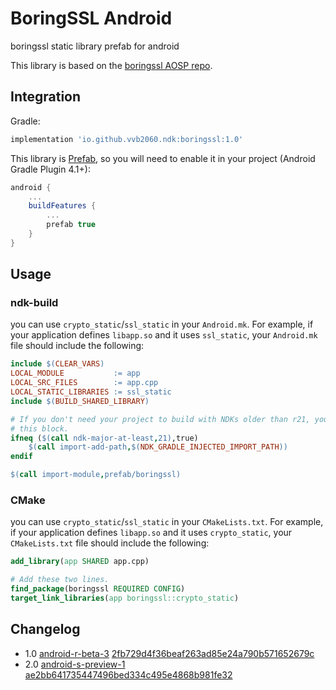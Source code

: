 # BoringSSL Android

boringssl static library prefab for android

This library is based on the [boringssl AOSP repo](https://android.googlesource.com/platform/external/boringssl).

## Integration

Gradle:

```gradle
implementation 'io.github.vvb2060.ndk:boringssl:1.0'
```

This library is [Prefab](https://google.github.io/prefab/), so you will need to enable it in your project (Android Gradle Plugin 4.1+):

```gradle
android {
    ...
    buildFeatures {
        ...
        prefab true
    }
}
```

## Usage

### ndk-build

you can use `crypto_static`/`ssl_static` in your `Android.mk`. 
For example, if your application defines `libapp.so` and it uses `ssl_static`, your `Android.mk` file should include the following:

```makefile
include $(CLEAR_VARS)
LOCAL_MODULE           := app
LOCAL_SRC_FILES        := app.cpp
LOCAL_STATIC_LIBRARIES := ssl_static
include $(BUILD_SHARED_LIBRARY)

# If you don't need your project to build with NDKs older than r21, you can omit
# this block.
ifneq ($(call ndk-major-at-least,21),true)
    $(call import-add-path,$(NDK_GRADLE_INJECTED_IMPORT_PATH))
endif

$(call import-module,prefab/boringssl)
```

### CMake

you can use `crypto_static`/`ssl_static` in your `CMakeLists.txt`. 
For example, if your application defines `libapp.so` and it uses `crypto_static`, your `CMakeLists.txt` file should include the following:

```cmake
add_library(app SHARED app.cpp)

# Add these two lines.
find_package(boringssl REQUIRED CONFIG)
target_link_libraries(app boringssl::crypto_static)
```

## Changelog

* 1.0 [android-r-beta-3](https://android.googlesource.com/platform/external/boringssl/+/refs/tags/android-r-beta-3) [2fb729d4f36beaf263ad85e24a790b571652679c](https://github.com/google/boringssl/tree/2fb729d4f36beaf263ad85e24a790b571652679c)
* 2.0 [android-s-preview-1](https://android.googlesource.com/platform/external/boringssl/+/refs/tags/android-s-preview-1) [ae2bb641735447496bed334c495e4868b981fe32](https://github.com/google/boringssl/tree/ae2bb641735447496bed334c495e4868b981fe32)

